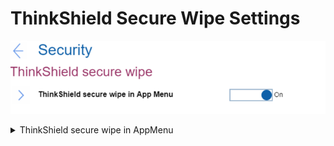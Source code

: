 # ThinkShield Secure Wipe Settings #
![](./img/thinkshieldsecurewipe.png)

<details><summary>ThinkShield secure wipe in AppMenu</summary>
One of 2 possible states:

1.	**On** – enable the ThinkShield secure wipe in the App Menu Invoked by F12. Default.
2.	Off – disable the ThinkShield secure wipe in the App Menu Invoked by F12.

| WMI Setting name | Values | Locked by SVP | AMD/Intel |
|:---|:---|:---|:---|
| ThinkShieldsecurewipe | Disable, Enable | Yes | Both |
</details>